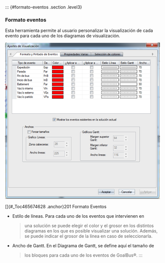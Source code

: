 ::: {#formato-eventos .section .level3}
### Formato eventos

Esta herramienta permite al usuario personalizar la visualización de
cada evento para cada uno de los diagramas de visualización.

![](../media/file299.png)

[]{#_Toc465674628 .anchor}201 Formato Eventos

-   Estilo de líneas. Para cada uno de los eventos que intervienen en
    > una solución se puede elegir el color y el grosor en los distintos
    > diagramas en los que es posible visualizar una solución. Además,
    > se puede indicar el grosor de la línea en caso de seleccionarla.

-   Ancho de Gantt. En el Diagrama de Gantt, se define aquí el tamaño de
    > los bloques para cada uno de los eventos de GoalBus®.
:::
